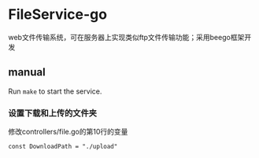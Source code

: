 # FileService-go
web文件传输系统，可在服务器上实现类似ftp文件传输功能；采用beego框架开发  

## manual
Run `make` to start the service.  

### 设置下载和上传的文件夹
修改controllers/file.go的第10行的变量
```golang
const DownloadPath = "./upload"
```

